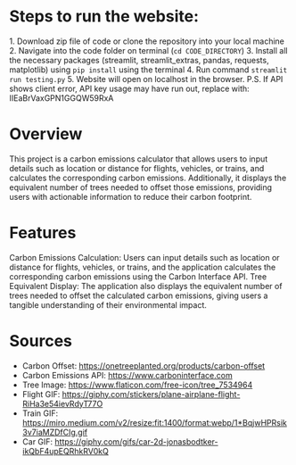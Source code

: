 # Steps to run the website:
1.⁠ ⁠Download zip file of code or clone the repository into your local machine
2.⁠ ⁠Navigate into the code folder on terminal (`cd CODE_DIRECTORY`)
3. ⁠Install all the necessary packages (streamlit, streamlit_extras, pandas, requests, matplotlib) using `pip install` using the terminal
4.⁠ ⁠Run command `streamlit run testing.py`
5.⁠ ⁠Website will open on localhost in the browser.
P.S. If API shows client error, API key usage may have run out, replace with: IIEaBrVaxGPN1GGQW59RxA

# Overview
This project is a carbon emissions calculator that allows users to input details such as location or distance for flights, vehicles, or trains, and calculates the corresponding carbon emissions. Additionally, it displays the equivalent number of trees needed to offset those emissions, providing users with actionable information to reduce their carbon footprint.

# Features
Carbon Emissions Calculation: Users can input details such as location or distance for flights, vehicles, or trains, and the application calculates the corresponding carbon emissions using the Carbon Interface API.
Tree Equivalent Display: The application also displays the equivalent number of trees needed to offset the calculated carbon emissions, giving users a tangible understanding of their environmental impact.

# Sources
- Carbon Offset: https://onetreeplanted.org/products/carbon-offset
- Carbon Emissions API: https://www.carboninterface.com
- Tree Image: https://www.flaticon.com/free-icon/tree_7534964
- Flight GIF: https://giphy.com/stickers/plane-airplane-flight-RiHa3e54ievRdyT77O
- Train GIF: https://miro.medium.com/v2/resize:fit:1400/format:webp/1*BqjwHPRsik3v7iaMZDfCIg.gif
- Car GIF: https://giphy.com/gifs/car-2d-jonasbodtker-ikQbF4upEQRhkRV0kQ
